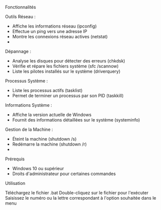 Fonctionnalités

Outils Réseau :

- Affiche les informations réseau (ipconfig)
- Effectue un ping vers une adresse IP
- Montre les connexions réseau actives (netstat)
- 
Dépannage :

- Analyse les disques pour détecter des erreurs (chkdsk)
- Vérifie et répare les fichiers système (sfc /scannow)
- Liste les pilotes installés sur le système (driverquery)

Processus Système :

- Liste les processus actifs (tasklist)
- Permet de terminer un processus par son PID (taskkill)
  
Informations Système :

- Affiche la version actuelle de Windows
- Fournit des informations détaillées sur le système (systeminfo)

Gestion de la Machine :

- Éteint la machine (shutdown /s)
- Redémarre la machine (shutdown /r)
- 
Prérequis

- Windows 10 ou supérieur
- Droits d'administrateur pour certaines commandes
  
Utilisation

Téléchargez le fichier .bat
Double-cliquez sur le fichier pour l'exécuter
Saisissez le numéro ou la lettre correspondant à l'option souhaitée dans le menu
